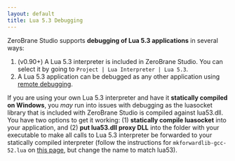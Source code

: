 ```yaml
---
layout: default
title: Lua 5.3 Debugging
---
```


ZeroBrane Studio supports **debugging of Lua 5.3 applications** in several ways:

1. (v0.90+) A Lua 5.3 interpreter is included in ZeroBrane Studio. You can select it by going to `Project | Lua Interpreter | Lua 5.3`.
2. A Lua 5.3 application can be debugged as any other application using [remote debugging](doc-remote-debugging).

If you are using your own Lua 5.3 interpreter and have it **statically compiled on Windows**, you *may* run into issues with debugging as the luasocket library that is included with ZeroBrane Studio is compiled against lua53.dll.
You have two options to get it working:
(1) **statically compile luasocket** into your application, and
(2) **put lua53.dll proxy DLL** into the folder with your executable to make all calls to Lua 5.3 interpreter be forwarded to your statically compiled interpreter (follow the instructions for `mkforwardlib-gcc-52.lua` on [this page](http://lua-users.org/wiki/LuaProxyDllThree), but change the name to match lua53).
